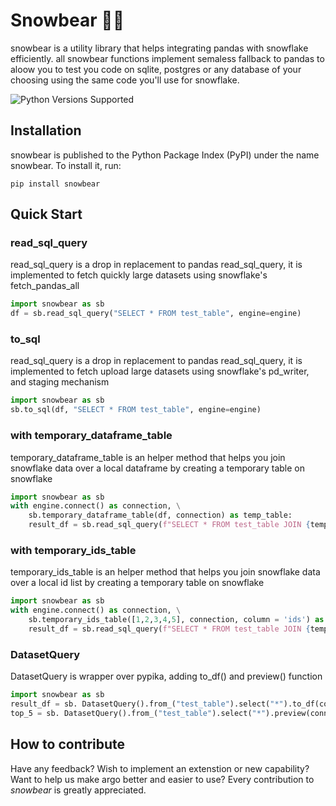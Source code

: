 # Snowbear 🐻‍❄️
snowbear is a utility library that helps integrating pandas with snowflake efficiently. all snowbear functions implement semaless fallback to pandas to aloow you to test you code on sqlite, postgres or any database of your choosing using the same code you'll use for snowflake.

![Python Versions Supported](https://img.shields.io/badge/python-3.7+-blue.svg)

## Installation
snowbear is published to the Python Package Index (PyPI) under the name snowbear. To install it, run:

``` shell
pip install snowbear
```

## Quick Start

### read_sql_query
read_sql_query is a drop in replacement to pandas read_sql_query, it is implemented to fetch quickly large datasets using snowflake's fetch_pandas_all

```python
import snowbear as sb
df = sb.read_sql_query("SELECT * FROM test_table", engine=engine)
```

### to_sql
read_sql_query is a drop in replacement to pandas read_sql_query, it is implemented to fetch upload large datasets using snowflake's pd_writer, and staging mechanism

```python
import snowbear as sb
sb.to_sql(df, "SELECT * FROM test_table", engine=engine)
```

### with temporary_dataframe_table
temporary_dataframe_table is an helper method that helps you join snowflake data over a local dataframe by creating a temporary table on snowflake

```python
import snowbear as sb
with engine.connect() as connection, \
    sb.temporary_dataframe_table(df, connection) as temp_table:
    result_df = sb.read_sql_query(f"SELECT * FROM test_table JOIN {temp_table} USING (id)", engine=connection)
```

### with temporary_ids_table
temporary_ids_table is an helper method that helps you join snowflake data over a local id list by creating a temporary table on snowflake

```python
import snowbear as sb
with engine.connect() as connection, \
    sb.temporary_ids_table([1,2,3,4,5], connection, column = 'ids') as temp_table:
    result_df = sb.read_sql_query(f"SELECT * FROM test_table JOIN {temp_table} USING (id)", engine=connection)
```

### DatasetQuery
DatasetQuery is wrapper over pypika, adding to_df() and preview() function

```python
import snowbear as sb
result_df = sb. DatasetQuery().from_("test_table").select("*").to_df(connection)
top_5 = sb. DatasetQuery().from_("test_table").select("*").preview(connection)
```

## How to contribute

Have any feedback? Wish to implement an extenstion or new capability? Want to help us make argo better and easier to use?
Every contribution to _snowbear_ is greatly appreciated.

